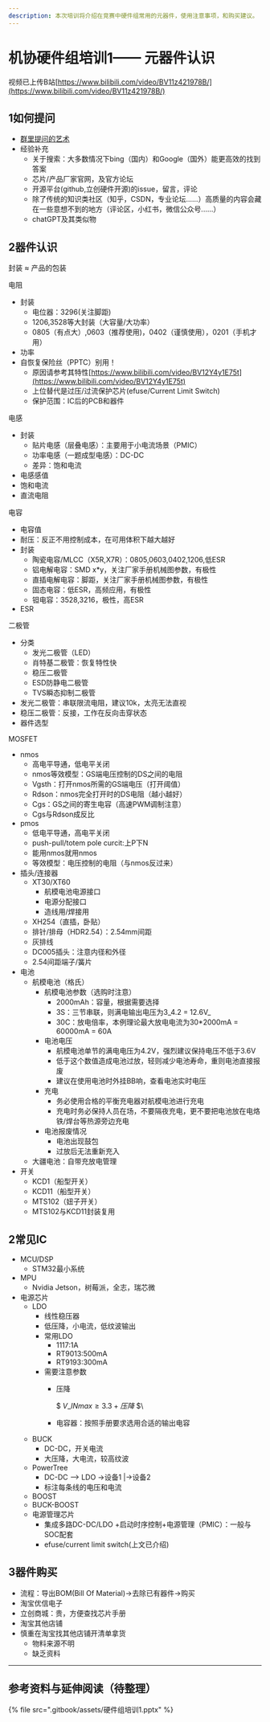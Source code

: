 ```yaml
---
description: 本次培训将介绍在竞赛中硬件组常用的元器件，使用注意事项，和购买建议。
---
```


# 机协硬件组培训1—— 元器件认识

视频已上传B站[https://www.bilibili.com/video/BV11z421978B/](https://www.bilibili.com/video/BV11z421978B/)

## 1如何提问

* [群里提问的艺术](https://github.com/betaseeker/How-To-Ask-Questions)
* 经验补充
  * 关于搜索：大多数情况下bing（国内）和Google（国外）能更高效的找到答案
  * 芯片/产品厂家官网，及官方论坛
  * 开源平台(github,立创硬件开源)的issue，留言，评论
  * 除了传统的知识类社区（知乎，CSDN，专业论坛......）高质量的内容会藏在一些意想不到的地方（评论区，小红书，微信公众号......）
  * chatGPT及其类似物

## 2器件认识

封装 ≈ 产品的包装

电阻

* 封装
  * 电位器：3296(关注脚距)
  * 1206,3528等大封装（大容量/大功率）
  * 0805（有点大）,0603（推荐使用)，0402（谨慎使用），0201（手机才用）
* 功率
* 自恢复保险丝（PPTC）别用！
  * 原因请参考其特性[https://www.bilibili.com/video/BV12Y4y1E75t](https://www.bilibili.com/video/BV12Y4y1E75t)
  * 上位替代是过压/过流保护芯片(efuse/Current Limit Switch)
  * 保护范围：IC后的PCB和器件

电感

* 封装
  * 贴片电感（层叠电感）：主要用于小电流场景（PMIC）
  * 功率电感（一题成型电感）：DC-DC
  * 差异：饱和电流
* 电感感值
* 饱和电流
* 直流电阻

电容

* 电容值
* 耐压：反正不用控制成本，在可用体积下越大越好
* 封装
  * 陶瓷电容/MLCC（X5R,X7R）：0805,0603,0402,1206,低ESR
  * 铝电解电容：SMD x\*y，关注厂家手册机械图参数，有极性
  * 直插电解电容：脚距，关注厂家手册机械图参数，有极性
  * 固态电容：低ESR，高频应用，有极性
  * 钽电容：3528,3216，极性，高ESR
* ESR

二极管

* 分类
  * 发光二极管（LED）
  * 肖特基二极管：恢复特性快
  * 稳压二极管
  * ESD防静电二极管
  * TVS瞬态抑制二极管
* 发光二极管：串联限流电阻，建议10k，太亮无法直视
* 稳压二极管：反接，工作在反向击穿状态
* 器件选型

MOSFET

* nmos
  * 高电平导通，低电平关闭
  * nmos等效模型：GS端电压控制的DS之间的电阻
  * Vgsth：打开nmos所需的GS端电压（打开阈值）
  * Rdson：nmos完全打开时的DS电阻（越小越好）
  * Cgs：GS之间的寄生电容（高速PWM调制注意）
  * Cgs与Rdson成反比
* pmos
  * 低电平导通，高电平关闭
  * push-pull/totem pole curcit:上P下N
  * 能用nmos就用nmos
  * 等效模型：电压控制的电阻（与nmos反过来）
* 插头/连接器
  * XT30/XT60
    * 航模电池电源接口
    * 电源分配接口
    * 造线用/焊接用
  * XH254（直插，卧贴）
  * 排针/排母（HDR2.54）：2.54mm间距
  * 灰排线
  * DC005插头：注意内径和外径
  * 2.54间距端子/簧片
* 电池
  * 航模电池（格氏）
    * 航模电池参数（选购时注意）
      * 2000mAh：容量，根据需要选择
      * 3S：三节串联，则满电输出电压为3_4.2 = 12.6V_
      * 30C：放电倍率，本例理论最大放电电流为30\*2000mA = 60000mA = 60A
    * 电池电压
      * 航模电池单节的满电电压为4.2V，强烈建议保持电压不低于3.6V
      * 低于这个数值造成电池过放，轻则减少电池寿命，重则电池直接报废
      * 建议在使用电池时外挂BB响，查看电池实时电压
    * 充电
      * 务必使用合格的平衡充电器对航模电池进行充电
      * 充电时务必保持人员在场，不要隔夜充电，更不要把电池放在电烙铁/焊台等热源旁边充电
    * 电池报废情况
      * 电池出现鼓包
      * 过放后无法重新充入
  * 大疆电池：自带充放电管理
* 开关
  * KCD1（船型开关）
  * KCD11（船型开关）
  * MTS102（妞子开关）
  * MTS102与KCD11封装复用

## 2常见IC

* MCU/DSP
  * STM32最小系统
* MPU
  * Nvidia Jetson，树莓派，全志，瑞芯微
* 电源芯片
  * LDO
    * 线性稳压器
    * 低压降，小电流，低纹波输出
    * 常用LDO
      * 1117:1A
      * RT9013:500mA
      * RT9193:300mA
    * 需要注意参数
      *   压降

          \$$\
          V\_{INmax} ≥ 3.3 + 压降\
          \$$\

      * 电容器：按照手册要求选用合适的输出电容
  * BUCK
    * DC-DC，开关电流
    * 大压降，大电流，较高纹波
  * PowerTree
    * DC-DC --> LDO ->设备1 |->设备2
    * 标注每条线的电压和电流
  * BOOST
  * BUCK-BOOST
  * 电源管理芯片
    * 集成多路DC-DC/LDO +启动时序控制+电源管理（PMIC）：一般与SOC配套
    * efuse/current limit switch(上文已介绍)

## 3器件购买

* 流程：导出BOM(Bill Of Material)→去除已有器件→购买
* 淘宝优信电子
* 立创商城：贵，方便查找芯片手册
* 淘宝其他店铺
* 慎重在淘宝找其他店铺开清单拿货
  * 物料来源不明
  * 缺乏资料

***

## 参考资料与延伸阅读（待整理）

{% file src=".gitbook/assets/硬件组培训1.pptx" %}
